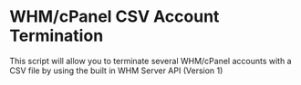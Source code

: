 # WHM/cPanel CSV Account Termination

This script will allow you to terminate several WHM/cPanel accounts with a CSV file by using the built in WHM Server API (Version 1)
